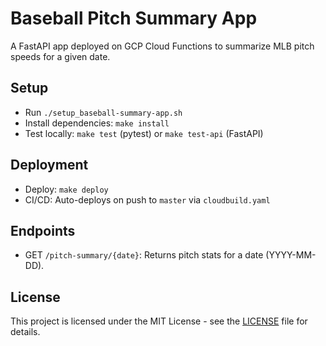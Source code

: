 # Baseball Pitch Summary App
A FastAPI app deployed on GCP Cloud Functions to summarize MLB pitch speeds for a given date.

## Setup
- Run `./setup_baseball-summary-app.sh`
- Install dependencies: `make install`
- Test locally: `make test` (pytest) or `make test-api` (FastAPI)

## Deployment
- Deploy: `make deploy`
- CI/CD: Auto-deploys on push to `master` via `cloudbuild.yaml`

## Endpoints
- GET `/pitch-summary/{date}`: Returns pitch stats for a date (YYYY-MM-DD).

## License
This project is licensed under the MIT License - see the [LICENSE](LICENSE) file for details.

